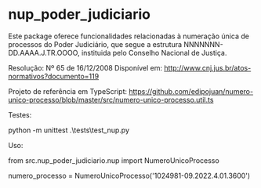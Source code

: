 # nup_poder_judiciario

Este package oferece funcionalidades relacionadas à numeração única de processos do Poder Judiciário, que segue a estrutura NNNNNNN-DD.AAAA.J.TR.OOOO, instituida pelo Conselho Nacional de Justiça.

 Resolução: Nº 65 de 16/12/2008
 Disponível em: http://www.cnj.jus.br/atos-normativos?documento=119


Projeto de referência em TypeScript:
 https://github.com/edipojuan/numero-unico-processo/blob/master/src/numero-unico-processo.util.ts

Testes:

python -m unittest .\tests\test_nup.py

Uso:

from src.nup_poder_judiciario.nup import NumeroUnicoProcesso

numero_processo = NumeroUnicoProcesso('1024981-09.2022.4.01.3600')